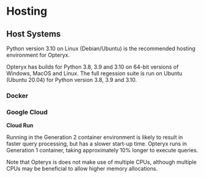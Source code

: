 # Hosting

## Host Systems

Python version 3.10 on Linux (Debian/Ubuntu) is the recommended hosting environment for Opteryx.

Opteryx has builds for Python 3.8, 3.9 and 3.10 on 64-bit versions of Windows, MacOS and Linux. The full regession suite is run on Ubuntu (Ubuntu 20.04) for Python version 3.8, 3.9 and 3.10.

### Docker

### Google Cloud

**Cloud Run**

Running in the Generation 2 container environment is likely to result in faster query processing, but has a slower start-up time. Opteryx runs in Generation 1 container, taking approximately 10% longer to execute queries.

Note that Opteryx is does not make use of multiple CPUs, although multiple CPUs may be beneficial to allow higher memory allocations. 
